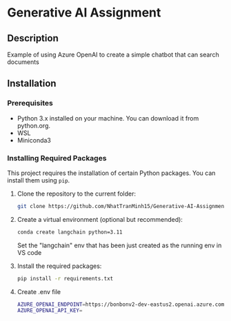 # Generative AI Assignment

## Description
Example of using Azure OpenAI to create a simple chatbot that can search documents

## Installation

### Prerequisites
- Python 3.x installed on your machine. You can download it from python.org.
- WSL
- Miniconda3

### Installing Required Packages
This project requires the installation of certain Python packages. You can install them using `pip`.

1. Clone the repository to the current folder:
    ```bash
    git clone https://github.com/NhatTranMinh15/Generative-AI-Assignment.git .
    ```
2. Create a virtual environment (optional but recommended):
    ```bash
    conda create langchain python=3.11
    ```
      Set the "langchain" env that has been just created as the running env in VS code

3. Install the required packages:
    ```bash
    pip install -r requirements.txt
    ```
4. Create .env file
    ```bash
    AZURE_OPENAI_ENDPOINT=https://bonbonv2-dev-eastus2.openai.azure.com
    AZURE_OPENAI_API_KEY=
    ```
